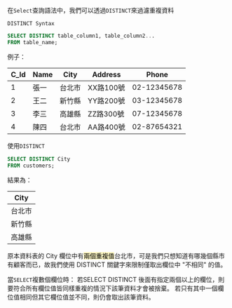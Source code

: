 在`Select`查詢語法中，我們可以透過`DISTINCT`來過濾重複資料

`DISTINCT Syntax`

```SQL
SELECT DISTINCT table_column1, table_column2... 
FROM table_name;
```

例子：

|C_Id|Name|City|Address|Phone|
|---|---|---|---|---|
|1|張一|台北市|XX路100號|02-12345678|
|2|王二|新竹縣|YY路200號|03-12345678|
|3|李三|高雄縣|ZZ路300號|07-12345678|
|4|陳四|台北市|AA路400號|02-87654321|
使用`DISTINCT`
``` SQL
SELECT DISTINCT City 
FROM customers;
```

結果為：

|City|
|---|
|台北市|
|新竹縣|
|高雄縣|

原本資料表的 City 欄位中有<mark style="background: #FFF3A3A6;">兩個重複值</mark>台北市，可是我們只想知道有哪幾個縣市有顧客而已，故我們使用 DISTINCT 關鍵字來限制僅取出欄位中 "不相同" 的值。

當`SELECT`複數個欄位時：
	若SELECT DISTINCT 後面有指定兩個以上的欄位，則要符合所有欄位值皆同樣重複的情況下該筆資料才會被捨棄。
	若只有其中一個欄位值相同但其它欄位值並不同，則仍會取出該筆資料。
